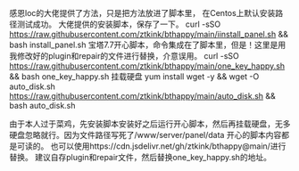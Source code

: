 感恩loc的大佬提供了方法，只是把方法放进了脚本里，
在Centos上默认安装路径测试成功。
大佬提供的安装脚本，保存了一下。
curl -sSO https://raw.githubusercontent.com/ztkink/bthappy/main/iinstall_panel.sh && bash install_panel.sh
宝塔7.7开心脚本，命令集成在了脚本里，但是！这里是用我修改好的plugin和repair的文件进行替换，介意误用。
curl -sSO https://raw.githubusercontent.com/ztkink/bthappy/main/one_key_happy.sh && bash one_key_happy.sh
挂载硬盘
yum install wget -y && wget -O auto_disk.sh https://raw.githubusercontent.com/ztkink/bthappy/main/auto_disk.sh && bash auto_disk.sh

由于本人过于菜鸡，先安装脚本安装好之后运行开心脚本，然后再挂载硬盘，无多硬盘忽略就行。因为文件路径写死了/www/server/panel/data
开心的脚本内容都是可读的。
也可以使用https://cdn.jsdelivr.net/gh/ztkink/bthappy@main/进行替换。
建议自存plugin和repair文件，然后替换one_key_happy.sh的地址。
